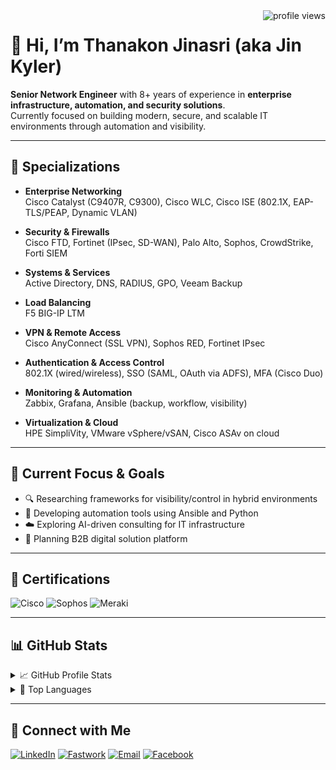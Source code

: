 <img align="right" src="https://komarev.com/ghpvc/?username=jinkyler&color=brightgreen" alt="profile views"/>

# 👋 Hi, I’m Thanakon Jinasri (aka Jin Kyler)

**Senior Network Engineer** with 8+ years of experience in **enterprise infrastructure, automation, and security solutions**.  
Currently focused on building modern, secure, and scalable IT environments through automation and visibility.

---

## 💼 Specializations

- **Enterprise Networking**  
  Cisco Catalyst (C9407R, C9300), Cisco WLC, Cisco ISE (802.1X, EAP-TLS/PEAP, Dynamic VLAN)

- **Security & Firewalls**  
  Cisco FTD, Fortinet (IPsec, SD-WAN), Palo Alto, Sophos, CrowdStrike, Forti SIEM

- **Systems & Services**  
  Active Directory, DNS, RADIUS, GPO, Veeam Backup

- **Load Balancing**  
  F5 BIG-IP LTM

- **VPN & Remote Access**  
  Cisco AnyConnect (SSL VPN), Sophos RED, Fortinet IPsec

- **Authentication & Access Control**  
  802.1X (wired/wireless), SSO (SAML, OAuth via ADFS), MFA (Cisco Duo)

- **Monitoring & Automation**  
  Zabbix, Grafana, Ansible (backup, workflow, visibility)

- **Virtualization & Cloud**  
  HPE SimpliVity, VMware vSphere/vSAN, Cisco ASAv on cloud

---

## 🚀 Current Focus & Goals

- 🔍 Researching frameworks for visibility/control in hybrid environments  
- 🤖 Developing automation tools using Ansible and Python  
- ☁️ Exploring AI-driven consulting for IT infrastructure  
- 🧠 Planning B2B digital solution platform

---

## 🧾 Certifications

![Cisco](https://img.shields.io/badge/Cisco-CCNP%20Enterprise%20|%20CCNA-2ecc71?logo=cisco)
![Sophos](https://img.shields.io/badge/Sophos-XG%20Firewall%20Engineer-2980b9)
![Meraki](https://img.shields.io/badge/Cisco-CMNA%20(Meraki)-f39c12)

---

## 📊 GitHub Stats
<details>
  <summary>📈 GitHub Profile Stats</summary>
  <img align="center" src="https://github-readme-stats.vercel.app/api?username=jinkyler&show_icons=true&theme=dark"/>
</details>

<details>
  <summary>🧠 Top Languages</summary>
  <img align="center" src="https://github-readme-stats.vercel.app/api/top-langs/?username=jinkyler&layout=compact&theme=dark"/>
</details>

---

## 🤝 Connect with Me

[![LinkedIn](https://img.shields.io/badge/-LinkedIn-blue?logo=linkedin&style=flat)](https://linkedin.com/in/tjinasri)
[![Fastwork](https://img.shields.io/badge/-Freelance%20(Fastwork)-orange?logo=fastapi)](https://fastwork.co/user/tjinasri)
[![Email](https://img.shields.io/badge/-tjinasri@outlook.co.th-d14836?style=flat&logo=microsoft-outlook&logoColor=white)](mailto:tjinasri@outlook.co.th)
[![Facebook](https://img.shields.io/badge/-Facebook-1877F2?logo=facebook&logoColor=white&style=flat)](https://www.facebook.com/TJinasri)
